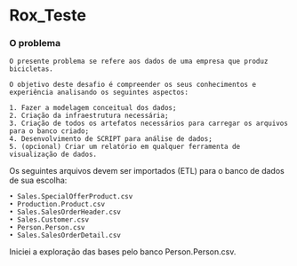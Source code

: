 # Rox_Teste

### O problema 
    O presente problema se refere aos dados de uma empresa que produz bicicletas. 
    
    O objetivo deste desafio é compreender os seus conhecimentos e experiência analisando os seguintes aspectos:
    
    1. Fazer a modelagem conceitual dos dados;
    2. Criação da infraestrutura necessária;
    3. Criação de todos os artefatos necessários para carregar os arquivos para o banco criado;
    4. Desenvolvimento de SCRIPT para análise de dados;
    5. (opcional) Criar um relatório em qualquer ferramenta de visualização de dados.
    
Os seguintes arquivos devem ser importados (ETL) para o banco de dados de sua escolha: 

    • Sales.SpecialOfferProduct.csv
    • Production.Product.csv
    • Sales.SalesOrderHeader.csv
    • Sales.Customer.csv
    • Person.Person.csv
    • Sales.SalesOrderDetail.csv


Iniciei a exploração das bases pelo banco Person.Person.csv.





